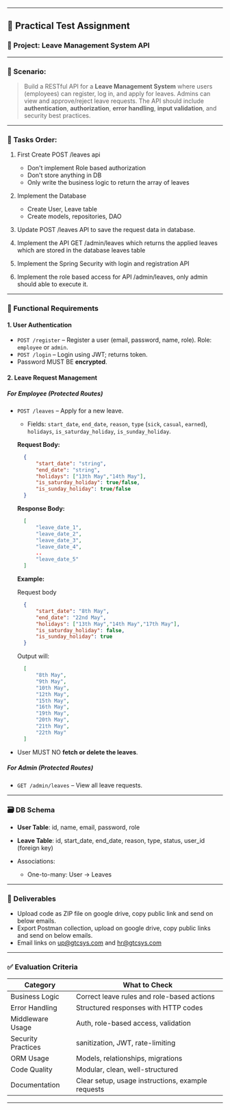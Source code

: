 

---

## 🧪 Practical Test Assignment

### 🚨 Project: **Leave Management System API**

---

### 📝 Scenario:

> Build a RESTful API for a **Leave Management System** where users (employees) can register, log in, and apply for leaves. Admins can view and approve/reject leave requests. The API should include **authentication**, **authorization**, **error handling**, **input validation**, and security best practices.

---

### 📝 Tasks Order:

1. First Create POST /leaves api
	* Don't implement Role based authorization
	* Don't store anything in DB
	* Only write the business logic to return the array of leaves

2. Implement the Database
	* Create User, Leave table
	* Create models, repositories, DAO

3. Update POST /leaves API to save the request data in database.

4. Implement the API GET /admin/leaves which returns the applied leaves which are stored in the database leaves table

5. Implement the Spring Security with login and registration API

6. Implement the role based access for API /admin/leaves, only admin should able to execute it.
---

### 📌 Functional Requirements

#### 1. **User Authentication**

* `POST /register` – Register a user (email, password, name, role). Role: `employee` or `admin`.
* `POST /login` – Login using JWT; returns token.
* Password MUST BE **encrypted**.

#### 2. **Leave Request Management**

##### For Employee (Protected Routes)

* `POST /leaves` – Apply for a new leave.

  * Fields: `start_date`, `end_date`, `reason`, `type` (`sick`, `casual`, `earned`), `holidays`, `is_saturday_holiday`, `is_sunday_holiday`.
  
  **Request Body:**
  ```json
	{
		"start_date": "string",
		"end_date": "string",
		"holidays": ["13th May","14th May"],
		"is_saturday_holiday": true/false,
		"is_sunday_holiday": true/false
	}
  ```
  **Response Body:**
  ```json
	[
		"leave_date_1",
		"leave_date_2",
		"leave_date_3",
		"leave_date_4",
		..
		"leave_date_5"
	]
  ```

  **Example:**
  
  Request body
  ```json
	{
		"start_date": "8th May",
		"end_date": "22nd May",
		"holidays": ["13th May","14th May","17th May"],
		"is_saturday_holiday": false,
		"is_sunday_holiday": true
	}
  ```

  Output will:
  ```json
	[
		"8th May",
		"9th May",
		"10th May",
		"12th May",
		"15th May",
		"16th May",
		"19th May",
		"20th May",
		"21th May",
		"22th May"
	]
  ```
* User MUST NO **fetch or delete the leaves**.

##### For Admin (Protected Routes)

* `GET /admin/leaves` – View all leave requests.

---

### 🗃️ DB Schema

* **User Table**: id, name, email, password, role
* **Leave Table**: id, start\_date, end\_date, reason, type, status, user\_id (foreign key)
* Associations:

  * One-to-many: User → Leaves

---

### 📂 Deliverables

* Upload code as ZIP file on google drive, copy public link and send on below emails.
* Export Postman collection, upload on google drive, copy public links and send on below emails.
* Email links on up@gtcsys.com and hr@gtcsys.com

---

### ✅ Evaluation Criteria

| Category            | What to Check                                     |
| ------------------- | ------------------------------------------------- |
| Business Logic      | Correct leave rules and role-based actions        |
| Error Handling      | Structured responses with HTTP codes              |
| Middleware Usage    | Auth, role-based access, validation               |
| Security Practices  | sanitization, JWT, rate-limiting          |
| ORM Usage       | Models, relationships, migrations                 |
| Code Quality        | Modular, clean, well-structured                   |
| Documentation       | Clear setup, usage instructions, example requests |

---